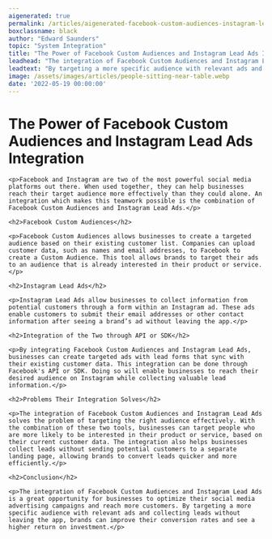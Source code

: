 ```yaml
---
aigenerated: true
permalink: /articles/aigenerated-facebook-custom-audiences-instagram-lead-ads
boxclassname: black
author: "Edward Saunders"
topic: "System Integration"
title: "The Power of Facebook Custom Audiences and Instagram Lead Ads Integration"
leadhead: "The integration of Facebook Custom Audiences and Instagram Lead Ads is a great opportunity for businesses to optimize their social media advertising campaigns and reach more customers"
leadtext: "By targeting a more specific audience with relevant ads and collecting leads without leaving the app, brands can improve their conversion rates and see a higher return on investment."
image: /assets/images/articles/people-sitting-near-table.webp
date: '2022-05-19 00:00:00'
---
```

<div class="arttext">	<h1>The Power of Facebook Custom Audiences and Instagram Lead Ads Integration</h1>

	<p>Facebook and Instagram are two of the most powerful social media platforms out there. When used together, they can help businesses reach their target audience more effectively than they could alone. An integration which makes this teamwork possible is the combination of Facebook Custom Audiences and Instagram Lead Ads.</p>

	<h2>Facebook Custom Audiences</h2>

	<p>Facebook Custom Audiences allows businesses to create a targeted audience based on their existing customer list. Companies can upload customer data, such as names and email addresses, to Facebook to create a Custom Audience. This tool allows brands to target their ads to an audience that is already interested in their product or service.</p>

	<h2>Instagram Lead Ads</h2>

	<p>Instagram Lead Ads allow businesses to collect information from potential customers through a form within an Instagram ad. These ads enable customers to submit their email addresses or other contact information after seeing a brand’s ad without leaving the app.</p>

	<h2>Integration of the Two through API or SDK</h2>

	<p>By integrating Facebook Custom Audiences and Instagram Lead Ads, businesses can create targeted ads with lead forms that sync with their existing customer data. This integration can be done through Facebook's API or SDK. Doing so will enable businesses to reach their desired audience on Instagram while collecting valuable lead information.</p>

	<h2>Problems Their Integration Solves</h2>

	<p>The integration of Facebook Custom Audiences and Instagram Lead Ads solves the problem of targeting the right audience effectively. With the combination of these two tools, businesses can target people who are more likely to be interested in their product or service, based on their current customer data. The integration also helps businesses collect leads without sending potential customers to a separate landing page, allowing brands to convert leads quicker and more efficiently.</p>

	<h2>Conclusion</h2>

	<p>The integration of Facebook Custom Audiences and Instagram Lead Ads is a great opportunity for businesses to optimize their social media advertising campaigns and reach more customers. By targeting a more specific audience with relevant ads and collecting leads without leaving the app, brands can improve their conversion rates and see a higher return on investment.</p>

</div>